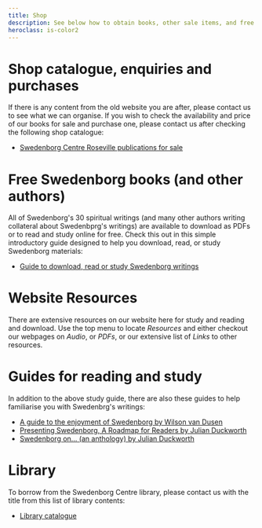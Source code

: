 ```yaml
---
title: Shop
description: See below how to obtain books, other sale items, and free material
heroclass: is-color2
---
```


# Shop catalogue, enquiries and purchases

If there is any content from the old website you are after, please contact us to see what we can organise.
If you wish to check the availability and price of our books for sale and purchase one, please contact us after checking the following shop catalogue: 

- [Swedenborg Centre Roseville publications for sale](https://static.swedenborg.com.au/pdf/books/ShopInventoryItems.pdf)

# Free Swedenborg books (and other authors)

All of Swedenborg's 30 spiritual writings (and many other authors writing collateral about Swedenbprg's writings) are available to download as PDFs or to read and study online for free. Check this out in this simple introductory guide designed to help you download, read, or study Swedenborg materials:

- [Guide to download, read or study Swedenborg writings](https://static.swedenborg.com.au/pdf/books/readingandstudyguide.pdf)

# Website Resources

There are extensive resources on our website here for study and reading and download. Use the top menu to locate *Resources* and either checkout our webpages on *Audio*, or *PDFs*, or our extensive list of *Links* to other resources.

# Guides for reading and study 

In addition to the above study guide, there are also these guides to help familiarise you with Swedenbrg's writings:

- [A guide to the enjoyment of Swedenborg by Wilson van Dusen](https://static.swedenborg.com.au/pdf/books/guidetoenjoyingswedenborg.pdf)
- [Presenting Swedenborg, A Roadmap for Readers by Julian Duckworth](https://static.swedenborg.com.au/pdf/books/presentingswedenborg.pdf)
- [Swedenborg on... (an anthology) by Julian Duckworth](https://static.swedenborg.com.au/pdf/books/swedenborganthology.pdf)

# Library

To borrow from the Swedenborg Centre library, please contact us with the title from this list of library contents:

- [Library catalogue](https://static.swedenborg.com.au/pdf/books/swedenborgcentrelibrarycatalogue.pdf)
